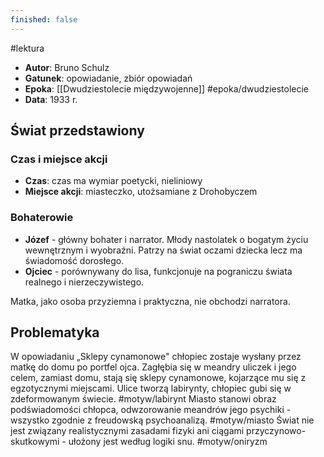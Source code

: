 ```yaml
---
finished: false
---
```

#lektura 
- **Autor**: Bruno Schulz
- **Gatunek**: opowiadanie, zbiór opowiadań
- **Epoka**: [[Dwudziestolecie międzywojenne]] #epoka/dwudziestolecie 
- **Data**: 1933 r.

## Świat przedstawiony
### Czas i miejsce akcji
- **Czas**: czas ma wymiar poetycki, nieliniowy
- **Miejsce akcji**: miasteczko, utożsamiane z Drohobyczem

### Bohaterowie
- **Józef** - główny bohater i narrator. Młody nastolatek o bogatym życiu wewnętrznym i wyobraźni. Patrzy na świat oczami dziecka lecz ma świadomość dorosłego.
- **Ojciec** - porównywany do lisa, funkcjonuje na pograniczu świata realnego i nierzeczywistego. 

Matka, jako osoba przyziemna i praktyczna, nie obchodzi narratora.

## Problematyka
W opowiadaniu „Sklepy cynamonowe" chłopiec zostaje wysłany przez matkę do domu po portfel ojca. Zagłębia się w meandry uliczek i jego celem, zamiast domu, stają się sklepy cynamonowe, kojarzące mu się z egzotycznymi miejscami. Ulice tworzą labirynty, chłopiec gubi się w zdeformowanym świecie. #motyw/labirynt  Miasto stanowi obraz podświadomości chłopca, odwzorowanie meandrów jego psychiki - wszystko zgodnie z freudowską psychoanalizą. #motyw/miasto
Świat nie jest związany realistycznymi zasadami fizyki ani ciągami przyczynowo-skutkowymi - ułożony jest według logiki snu. #motyw/oniryzm